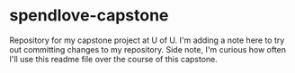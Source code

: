 # spendlove-capstone
Repository for my capstone project at U of U.
I'm adding a note here to try out committing changes to my repository.
Side note, I'm curious how often I'll use this readme file over the course of this capstone.
